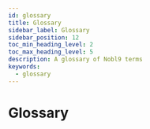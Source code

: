 ```yaml
---
id: glossary
title: Glossary
sidebar_label: Glossary
sidebar_position: 12
toc_min_heading_level: 2
toc_max_heading_level: 5
description: A glossary of Nobl9 terms
keywords:
  - glossary
---
```

# Glossary
